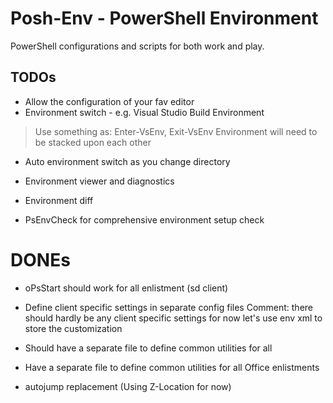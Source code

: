 # Posh-Env - PowerShell Environment

PowerShell configurations and scripts for both work and play.

## TODOs

- Allow the configuration of your fav editor
- Environment switch - e.g. Visual Studio Build Environment
> Use something as: Enter-VsEnv, Exit-VsEnv
> Environment will need to be stacked upon each other

- Auto environment switch as you change directory
- Environment viewer and diagnostics
- Environment diff

- PsEnvCheck for comprehensive environment setup check

# DONEs

- oPsStart should work for all enlistment (sd client)

- Define client specific settings in separate config files
Comment: there should hardly be any client specific settings
         for now let's use env xml to store the customization

- Should have a separate file to define common utilities for all
- Have a separate file to define common utilities for all Office enlistments

- autojump replacement (Using Z-Location for now)
